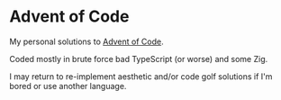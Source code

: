 # Advent of Code

My personal solutions to [Advent of Code](https://adventofcode.com).

Coded mostly in brute force bad TypeScript (or worse) and some Zig.

I may return to re-implement aesthetic and/or code golf solutions if I'm bored or use another language.
